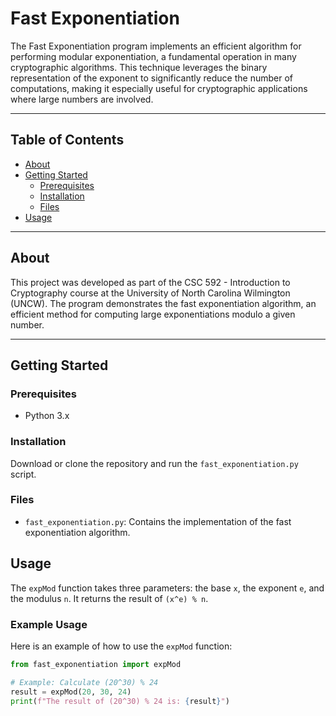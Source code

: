 # Fast Exponentiation

The Fast Exponentiation program implements an efficient algorithm for performing modular exponentiation, a fundamental operation in many cryptographic algorithms. This technique leverages the binary representation of the exponent to significantly reduce the number of computations, making it especially useful for cryptographic applications where large numbers are involved.


---

## Table of Contents
- [About](#about)
- [Getting Started](#getting-started)
  - [Prerequisites](#prerequisites)
  - [Installation](#installation)
  - [Files](#files)
- [Usage](#usage)


---


## About
This project was developed as part of the CSC 592 - Introduction to Cryptography course at the University of North Carolina Wilmington (UNCW). The program demonstrates the fast exponentiation algorithm, an efficient method for computing large exponentiations modulo a given number.


---




## Getting Started

### Prerequisites
- Python 3.x

### Installation
Download or clone the repository and run the `fast_exponentiation.py` script.

### Files
- `fast_exponentiation.py`: Contains the implementation of the fast exponentiation algorithm.





## Usage
The `expMod` function takes three parameters: the base `x`, the exponent `e`, and the modulus `n`. It returns the result of `(x^e) % n`.

### Example Usage
Here is an example of how to use the `expMod` function:

```python
from fast_exponentiation import expMod

# Example: Calculate (20^30) % 24
result = expMod(20, 30, 24)
print(f"The result of (20^30) % 24 is: {result}")
